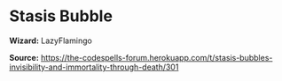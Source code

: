 # Stasis Bubble

**Wizard:** LazyFlamingo

**Source:** https://the-codespells-forum.herokuapp.com/t/stasis-bubbles-invisibility-and-immortality-through-death/301
